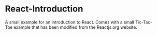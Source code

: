 # React-Introduction
A small example for an introduction to React. Comes with a small Tic-Tac-Toe example that has been modified from the Reactjs.org website.
